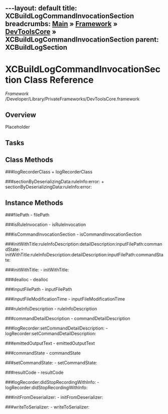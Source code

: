 ---layout: default
title: XCBuildLogCommandInvocationSection
breadcrumbs: <a href="/index.html">Main</a> &raquo; <a href="/Frameworks.html">Framework</a> &raquo; <a href="/Frameworks/DevToolsCore.html">DevToolsCore</a> &raquo; XCBuildLogCommandInvocationSection
parent: XCBuildLogSection 
---
# XCBuildLogCommandInvocationSection Class Reference

*Framework* /Developer/Library/PrivateFrameworks/DevToolsCore.framework

## Overview

Placeholder

## Tasks

## Class Methods

<a name="+logRecorderClass"></a>
###logRecorderClass
    + logRecorderClass

<a name="+sectionByDeserializingData:ruleInfo:error:"></a>
###sectionByDeserializingData:ruleInfo:error:
    + sectionByDeserializingData:ruleInfo:error:

## Instance Methods

<a name="-filePath"></a>
###filePath
    - filePath

<a name="-isRuleInvocation"></a>
###isRuleInvocation
    - isRuleInvocation

<a name="-isCommandInvocationSection"></a>
###isCommandInvocationSection
    - isCommandInvocationSection

<a name="-initWithTitle:ruleInfoDescription:detailDescription:inputFilePath:commandState:"></a>
###initWithTitle:ruleInfoDescription:detailDescription:inputFilePath:commandState:
    - initWithTitle:ruleInfoDescription:detailDescription:inputFilePath:commandState:

<a name="-initWithTitle:"></a>
###initWithTitle:
    - initWithTitle:

<a name="-dealloc"></a>
###dealloc
    - dealloc

<a name="-inputFilePath"></a>
###inputFilePath
    - inputFilePath

<a name="-inputFileModificationTime"></a>
###inputFileModificationTime
    - inputFileModificationTime

<a name="-ruleInfoDescription"></a>
###ruleInfoDescription
    - ruleInfoDescription

<a name="-commandDetailDescription"></a>
###commandDetailDescription
    - commandDetailDescription

<a name="-logRecorder:setCommandDetailDescription:"></a>
###logRecorder:setCommandDetailDescription:
    - logRecorder:setCommandDetailDescription:

<a name="-emittedOutputText"></a>
###emittedOutputText
    - emittedOutputText

<a name="-commandState"></a>
###commandState
    - commandState

<a name="-setCommandState:"></a>
###setCommandState:
    - setCommandState:

<a name="-resultCode"></a>
###resultCode
    - resultCode

<a name="-logRecorder:didStopRecordingWithInfo:"></a>
###logRecorder:didStopRecordingWithInfo:
    - logRecorder:didStopRecordingWithInfo:

<a name="-initFromDeserializer:"></a>
###initFromDeserializer:
    - initFromDeserializer:

<a name="-writeToSerializer:"></a>
###writeToSerializer:
    - writeToSerializer:

